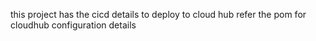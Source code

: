 this project has the cicd details to deploy to cloud hub 
refer the pom for cloudhub configuration details 
